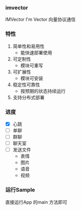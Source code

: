 ### imvector

IMVector I'm Vector 向量协议通信

### 特性

1. 简单性和易用性
    - 能快速部署使用
2. 可定制性
    - 模块可重写
3. 可扩展性
    - 模块可安装
4. 稳定性可靠性
    - 按预期的状态持续运行
5. 支持分布式部署

### 进度

- [x] 心跳
- [ ] 单聊
- [ ] 群聊
- [ ] 聊天室
- [ ] 发送文件
    - 表情
    - 图片
    - 语音
    - 视频

### 运行Sample

直接运行App 的main 方法即可

